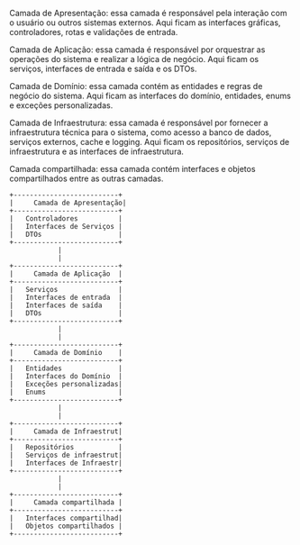 Camada de Apresentação: essa camada é responsável pela interação com o usuário ou outros sistemas externos. Aqui ficam as interfaces gráficas, controladores, rotas e validações de entrada.

Camada de Aplicação: essa camada é responsável por orquestrar as operações do sistema e realizar a lógica de negócio. Aqui ficam os serviços, interfaces de entrada e saída e os DTOs.

Camada de Domínio: essa camada contém as entidades e regras de negócio do sistema. Aqui ficam as interfaces do domínio, entidades, enums e exceções personalizadas.

Camada de Infraestrutura: essa camada é responsável por fornecer a infraestrutura técnica para o sistema, como acesso a banco de dados, serviços externos, cache e logging. Aqui ficam os repositórios, serviços de infraestrutura e as interfaces de infraestrutura.

Camada compartilhada: essa camada contém interfaces e objetos compartilhados entre as outras camadas.



    +--------------------------+
    |     Camada de Apresentação|
    +--------------------------+
    |   Controladores          |
    |   Interfaces de Serviços |
    |   DTOs                   |
    +--------------------------+
                |        
                |        
    +--------------------------+
    |     Camada de Aplicação  |
    +--------------------------+
    |   Serviços               |
    |   Interfaces de entrada  |
    |   Interfaces de saída    |
    |   DTOs                   |
    +--------------------------+
                |        
                |        
    +--------------------------+
    |     Camada de Domínio    |
    +--------------------------+
    |   Entidades              |
    |   Interfaces do Domínio  |
    |   Exceções personalizadas|
    |   Enums                  |
    +--------------------------+
                |        
                |        
    +--------------------------+
    |     Camada de Infraestrut|
    +--------------------------+
    |   Repositórios           |
    |   Serviços de infraestrut|
    |   Interfaces de Infraestr|
    +--------------------------+
                |        
                |        
    +--------------------------+
    |     Camada compartilhada |
    +--------------------------+
    |   Interfaces compartilhad|
    |   Objetos compartilhados |
    +--------------------------+
